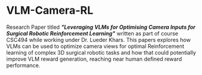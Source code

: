 # VLM-Camera-RL

Research Paper titled ***"Leveraging VLMs for Optimising Camera Inputs for Surgical Robotic Reinforcement Learning"*** written as part of course CSC494 while working under Dr. Lueder Khars.
This papers explores how VLMs can be used to optimize camera views for optimal Reinforcement learning of complex 3D surgical robotic tasks and how that could potentially improve VLM reward generation, reaching near human defined reward performance.
